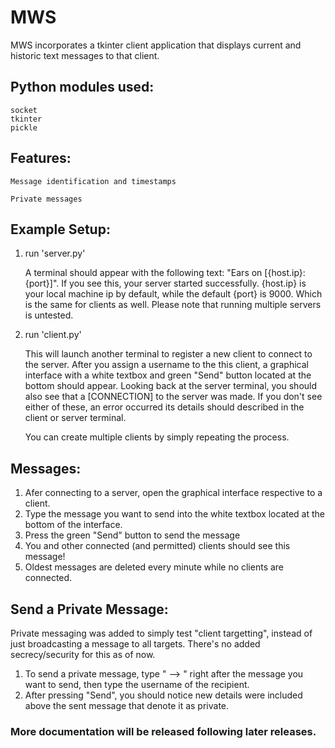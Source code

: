# MWS
MWS incorporates a tkinter client application that displays current and historic text messages to that client. 

## Python modules used:
    socket
    tkinter
    pickle

## Features:
    Message identification and timestamps

    Private messages
    
    
## Example Setup:
  1) run 'server.py'
  
        A terminal should appear with the following text: "Ears on [{host.ip}:{port}]". If you see this, your server started successfully.
        {host.ip} is your local machine ip by default, while the default {port} is 9000. Which is the same for clients as well.
        Please note that running multiple servers is untested.
  2) run 'client.py'
  
        This will launch another terminal to register a new client to connect to the server.
        After you assign a username to the this client, a graphical interface with a white textbox and green "Send" button located at the bottom should appear.
        Looking back at the server terminal, you should also see that a [CONNECTION] to the server was made.
        If you don't see either of these, an error occurred its details should described in the client or server terminal.

        You can create multiple clients by simply repeating the process.
        
## Messages:
  1. Afer connecting to a server, open the graphical interface respective to a client.
  2. Type the message you want to send into the white textbox located at the bottom of the interface.
  3. Press the green "Send" button to send the message
  4. You and other connected (and permitted) clients should see this message!
  5. Oldest messages are deleted every minute while no clients are connected.
  
## Send a Private Message:
  Private messaging was added to simply test "client targetting", instead of just broadcasting a message to all targets. There's no added secrecy/security for this as of now. 
  
  1. To send a private message, type " --> " right after the message you want to send, then type the username of the recipient.
  2. After pressing "Send", you should notice new details were included above the sent message that denote it as private.
  
### More documentation will be released following later releases.
  
        
